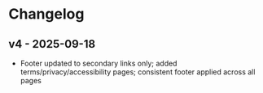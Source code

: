 # Changelog

## v4 - 2025-09-18
- Footer updated to secondary links only; added terms/privacy/accessibility pages; consistent footer applied across all pages
